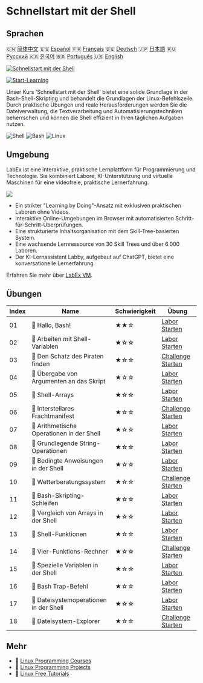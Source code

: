 # Schnellstart mit der Shell

## Sprachen

🇨🇳 [简体中文](README_zh.md) 🇪🇸 [Español](README_es.md) 🇫🇷 [Français](README_fr.md) 🇩🇪 [Deutsch](README_de.md) 🇯🇵 [日本語](README_ja.md) 🇷🇺 [Русский](README_ru.md) 🇰🇷 [한국어](README_ko.md) 🇧🇷 [Português](README_pt.md) 🇺🇸 [English](README.md) 

[![Schnellstart mit der Shell](https://cover-creator.labex.io/quick-start-with-shell.png?lang=de)](https://labex.io/de/courses/quick-start-with-shell)

[![Start-Learning](https://img.shields.io/badge/Start-Learning-whitesmoke?style=for-the-badge)](https://labex.io/de/courses/quick-start-with-shell)

Unser Kurs 'Schnellstart mit der Shell' bietet eine solide Grundlage in der Bash-Shell-Skripting und behandelt die Grundlagen der Linux-Befehlszeile. Durch praktische Übungen und reale Herausforderungen werden Sie die Dateiverwaltung, die Textverarbeitung und Automatisierungstechniken beherrschen und können die Shell effizient in Ihren täglichen Aufgaben nutzen.

![Shell](https://img.shields.io/badge/Shell-whitesmoke?style=for-the-badge&logo=shell)
![Bash](https://img.shields.io/badge/Bash-whitesmoke?style=for-the-badge&logo=bash)
![Linux](https://img.shields.io/badge/Linux-whitesmoke?style=for-the-badge&logo=linux)


## Umgebung

LabEx ist eine interaktive, praktische Lernplattform für Programmierung und Technologie. Sie kombiniert Labore, KI-Unterstützung und virtuelle Maschinen für eine videofreie, praktische Lernerfahrung.

![](https://tutorial-screenshot.getvm.io/images/vm-1725247253.png)

- Ein strikter "Learning by Doing"-Ansatz mit exklusiven praktischen Laboren ohne Videos.
- Interaktive Online-Umgebungen im Browser mit automatisierten Schritt-für-Schritt-Überprüfungen.
- Eine strukturierte Inhaltsorganisation mit dem Skill-Tree-basierten System.
- Eine wachsende Lernressource von 30 Skill Trees und über 6.000 Laboren.
- Der KI-Lernassistent Labby, aufgebaut auf ChatGPT, bietet eine konversationelle Lernerfahrung.

Erfahren Sie mehr über [LabEx VM](https://support.labex.io/using-labex/virtual-machine).

## Übungen

|   Index | Name                                      | Schwierigkeit   | Übung                                                                                                                    |
|---------|-------------------------------------------|-----------------|--------------------------------------------------------------------------------------------------------------------------|
|      01 | 📖 Hallo, Bash!                           | ★★☆             | <a target='_blank' href='https://labex.io/de/tutorials/linux-hello-bash-388809'>Labor Starten</a>                        |
|      02 | 📖 Arbeiten mit Shell-Variablen           | ★☆☆             | <a target='_blank' href='https://labex.io/de/tutorials/shell-working-with-shell-variables-388810'>Labor Starten</a>      |
|      03 | 🎯 Den Schatz des Piraten finden          | ★☆☆             | <a target='_blank' href='https://labex.io/de/tutorials/shell-finding-the-pirate-s-treasure-388807'>Challenge Starten</a> |
|      04 | 📖 Übergabe von Argumenten an das Skript  | ★☆☆             | <a target='_blank' href='https://labex.io/de/tutorials/shell-passing-arguments-to-the-script-388811'>Labor Starten</a>   |
|      05 | 📖 Shell-Arrays                           | ★☆☆             | <a target='_blank' href='https://labex.io/de/tutorials/shell-shell-arrays-388812'>Labor Starten</a>                      |
|      06 | 🎯 Interstellares Frachtmanifest          | ★☆☆             | <a target='_blank' href='https://labex.io/de/tutorials/shell-interstellar-cargo-manifest-388869'>Challenge Starten</a>   |
|      07 | 📖 Arithmetische Operationen in der Shell | ★☆☆             | <a target='_blank' href='https://labex.io/de/tutorials/shell-arithmetic-operations-in-shell-388813'>Labor Starten</a>    |
|      08 | 📖 Grundlegende String-Operationen        | ★☆☆             | <a target='_blank' href='https://labex.io/de/tutorials/shell-basic-string-operations-388814'>Labor Starten</a>           |
|      09 | 📖 Bedingte Anweisungen in der Shell      | ★☆☆             | <a target='_blank' href='https://labex.io/de/tutorials/linux-conditional-statements-in-shell-388815'>Labor Starten</a>   |
|      10 | 🎯 Wetterberatungssystem                  | ★☆☆             | <a target='_blank' href='https://labex.io/de/tutorials/shell-weather-advisory-system-388885'>Challenge Starten</a>       |
|      11 | 📖 Bash-Skripting-Schleifen               | ★☆☆             | <a target='_blank' href='https://labex.io/de/tutorials/shell-bash-scripting-loops-388816'>Labor Starten</a>              |
|      12 | 📖 Vergleich von Arrays in der Shell      | ★☆☆             | <a target='_blank' href='https://labex.io/de/tutorials/shell-comparing-arrays-in-shell-388817'>Labor Starten</a>         |
|      13 | 📖 Shell-Funktionen                       | ★☆☆             | <a target='_blank' href='https://labex.io/de/tutorials/shell-shell-functions-388818'>Labor Starten</a>                   |
|      14 | 🎯 Vier-Funktions-Rechner                 | ★☆☆             | <a target='_blank' href='https://labex.io/de/tutorials/shell-four-function-calculator-388893'>Challenge Starten</a>      |
|      15 | 📖 Spezielle Variablen in der Shell       | ★☆☆             | <a target='_blank' href='https://labex.io/de/tutorials/shell-special-variables-in-shell-388819'>Labor Starten</a>        |
|      16 | 📖 Bash Trap-Befehl                       | ★☆☆             | <a target='_blank' href='https://labex.io/de/tutorials/linux-bash-trap-command-388820'>Labor Starten</a>                 |
|      17 | 📖 Dateisystemoperationen in der Shell    | ★☆☆             | <a target='_blank' href='https://labex.io/de/tutorials/shell-file-system-operations-in-shell-388821'>Labor Starten</a>   |
|      18 | 🎯 Dateisystem-Explorer                   | ★☆☆             | <a target='_blank' href='https://labex.io/de/tutorials/shell-file-system-explorer-388898'>Challenge Starten</a>          |

## Mehr

- 🔗 [Linux Programming Courses](https://github.com/labex-labs/awesome-programming-courses)
- 🔗 [Linux Programming Projects](https://github.com/labex-labs/awesome-programming-projects)
- 🔗 [Linux Free Tutorials](https://github.com/labex-labs/linux-free-tutorials)

